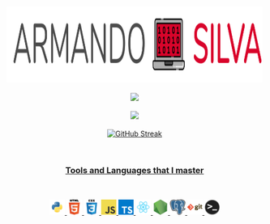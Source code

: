 
<h3
  align="center"
>
  <img
    width="580em"
    height="150em"
    src="images/armando-silva.svg"
  >
</h3>

<div
  align="center"
>
  <a
    href="https://github.com/franciscoarmando63"
  >
    <img
      height="180em"
      src="https://github-readme-stats.vercel.app/api?username=franciscoarmando63&show_icons=true&theme=kacho_ga"
    />
    <br/>
    <br/>
    <img
      height="180em"
      src="https://github-readme-stats.vercel.app/api/top-langs/?username=franciscoarmando63&hide=html&layout=compact&theme=kacho_ga"
    />
    <br/>
    <br/>
    <img
      height="180em"
      alt="GitHub Streak"
      src="https://github-readme-streak-stats.herokuapp.com?user=franciscoarmando63&theme=kacho_ga"
    >
</div>


<br
/>

<div
  align="center"
>
  <h3
    align="center"
  >
    Tools and Languages that I master
  </h3>

<br
/>
  
<div
  align="center"
>
  <a
    href="https://www.python.org"
    target="_blank"
  >
    <img
      width="30px"
      src="https://raw.githubusercontent.com/github/explore/80688e429a7d4ef2fca1e82350fe8e3517d3494d/topics/python/python.png"
    >
  </a>
  <a
    href="https://developer.mozilla.org/pt-BR/docs/Web/HTML"
    target="_blank"
  >
    <img
      width="30px"
      src="https://raw.githubusercontent.com/github/explore/80688e429a7d4ef2fca1e82350fe8e3517d3494d/topics/html/html.png"
    >
  </a>
  <a
    href="https://www.w3schools.com/css/"
    target="_blank"
  >
    <img
      width="30px"
      src="https://raw.githubusercontent.com/github/explore/80688e429a7d4ef2fca1e82350fe8e3517d3494d/topics/css/css.png"
    >
  </a>
  <a
    href="https://developer.mozilla.org/pt-BR/docs/Web/JavaScript"
    target="_blank"
  >
    <img
      width="30px"
      src="https://raw.githubusercontent.com/github/explore/80688e429a7d4ef2fca1e82350fe8e3517d3494d/topics/javascript/javascript.png"
    >
  </a>
  <a
    href="https://www.typescriptlang.org/"
    target="_blank"
  >
    <img
      width="30px"
      src="https://raw.githubusercontent.com/github/explore/80688e429a7d4ef2fca1e82350fe8e3517d3494d/topics/typescript/typescript.png"
    >
  </a>
  <a
    href="https://pt-br.reactjs.org/"
    target="_blank"
  >
    <img
      width="30px"
      src="https://raw.githubusercontent.com/github/explore/80688e429a7d4ef2fca1e82350fe8e3517d3494d/topics/react/react.png"
    >
  </a>
  <a
    href="https://nodejs.org/en/"
    target="_blank"
  >
    <img
      width="30px"
      src="https://raw.githubusercontent.com/github/explore/80688e429a7d4ef2fca1e82350fe8e3517d3494d/topics/nodejs/nodejs.png"
    >
  </a>
  <a
    href="https://www.postgresql.org"
    target="_blank"
  >
    <img
      width="30px"
      src="https://raw.githubusercontent.com/github/explore/80688e429a7d4ef2fca1e82350fe8e3517d3494d/topics/postgresql/postgresql.png"
    >
  </a>
  <a
    href="https://git-scm.com/"
    target="_blank"
  >
    <img
      width="30px"
      src="https://raw.githubusercontent.com/github/explore/80688e429a7d4ef2fca1e82350fe8e3517d3494d/topics/git/git.png"
    >
  </a>
  <a
    href="https://docs.microsoft.com/pt-br/powershell/scripting/overview?view=powershell-7.1"
    target="_blank"
  >
    <img
      width="30px"
      src="https://raw.githubusercontent.com/github/explore/80688e429a7d4ef2fca1e82350fe8e3517d3494d/topics/terminal/terminal.png"
    >
  </a>
</div>
